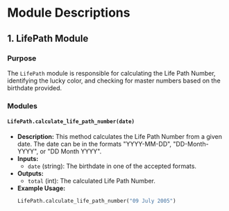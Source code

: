 # Module Descriptions

## 1. LifePath Module

### Purpose
The `LifePath` module is responsible for calculating the Life Path Number, identifying the lucky color, and checking for master numbers based on the birthdate provided.

### Modules

#### `LifePath.calculate_life_path_number(date)`
- **Description:** This method calculates the Life Path Number from a given date. The date can be in the formats "YYYY-MM-DD", "DD-Month-YYYY", or "DD Month YYYY".
- **Inputs:** 
  - `date` (string): The birthdate in one of the accepted formats.
- **Outputs:** 
  - `total` (int): The calculated Life Path Number.
- **Example Usage:**
  ```python
  LifePath.calculate_life_path_number("09 July 2005")
